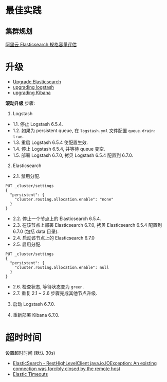 
# 最佳实践

## 集群规划

[阿里云 Elasticsearch 规格容量评估](https://help.aliyun.com/document_detail/72660.html)

# 升级

- [Upgrade Elasticsearch](https://www.elastic.co/guide/en/elasticsearch/reference/current/setup-upgrade.html)
- [upgrading logstash](https://www.elastic.co/guide/en/logstash/current/upgrading-logstash.html)
- [upgrading Kibana](https://www.elastic.co/guide/en/kibana/current/upgrade.html)

__滚动升级__ 步骤:

1. Logstash
- 1.1. 停止 Logstash 6.5.4.
- 1.2. 如果为 persistent queue, 在 `logstash.yml` 文件配置 `queue.drain: true`.
- 1.3. 重启 Logstash 6.5.4 使配置生效.
- 1.4. 停止 Logstash 6.5.4, 并等待 queue 变空.
- 1.5. 部署 Logstash 6.7.0, 拷贝 Logstash 6.5.4 配置到 6.7.0.

2. Elasticsearch
- 2.1. 禁用分配.
```
PUT _cluster/settings
{
  "persistent": {
    "cluster.routing.allocation.enable": "none"
  }
}
```
- 2.2. 停止一个节点上的 Elasticsearch 6.5.4.
- 2.3. 在该节点上部署 Elasticsearch 6.7.0, 拷贝 Elasticsearch 6.5.4 配置到 6.7.0 (包括 data 目录).
- 2.4. 启动该节点上的 Elasticsearch 6.7.0
- 2.5. 启用分配.
```
PUT _cluster/settings
{
  "persistent": {
    "cluster.routing.allocation.enable": null
  }
}
```
- 2.6. 检查状态, 等待状态变为 `green`.
- 2.7. 重复 2.1 ~ 2.6 步骤完成其他节点升级.

3. 启动 Logstash 6.7.0.

4. 重新部署 Kibana 6.7.0.

# 超时时间

设置超时时间 (默认 30s)

- [ElasticSearch - RestHighLevelClient java.io.IOException: An existing connection was forcibly closed by the remote host](https://stackoverflow.com/questions/51348939/elasticsearch-resthighlevelclient-java-io-ioexception-an-existing-connection)
- [Elastic Timeouts](https://www.elastic.co/guide/en/elasticsearch/client/java-rest/master/_timeouts.html)

